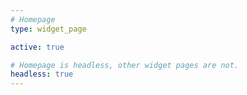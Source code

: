 ```yaml
---
# Homepage
type: widget_page

active: true

# Homepage is headless, other widget pages are not.
headless: true
---
```

